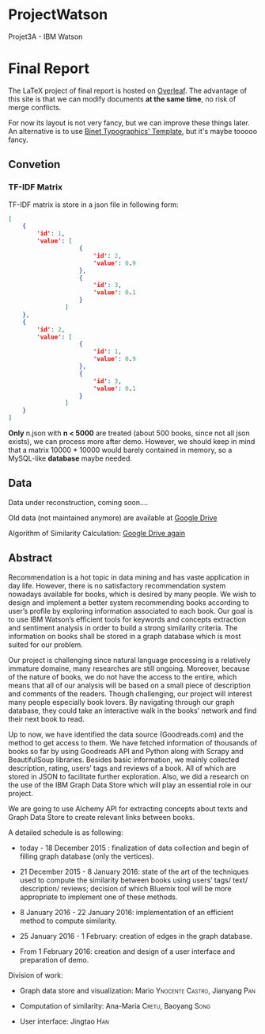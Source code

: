 # ProjectWatson

Projet3A - IBM Watson

# Final Report

The LaTeX project of final report is hosted on [Overleaf](https://www.overleaf.com/4259520qtrvss). The advantage of this site is that we can modify documents **at the same time**, no risk of merge conflicts. 

For now its layout is not very fancy, but we can improve these things later. An alternative is to use [Binet Typographics' Template](http://typographix.binets.fr/files/polytechnique-LaTeX.zip), but it's maybe tooooo fancy. 

## Convetion

### TF-IDF Matrix

TF-IDF matrix is store in a json file in following form:

```json
[
    {
        'id': 1,
        'value': [
                    {
                        'id': 2,
                        'value': 0.9
                    },
                    {
                        'id': 3,
                        'value': 0.1
                    }
                ]
    }, 
    {
        'id': 2,
        'value': [
                    {
                        'id': 1,
                        'value': 0.9
                    },
                    {
                        'id': 3,
                        'value': 0.1
                    }
                ]
    }
]
```

**Only** n.json with **n < 5000** are treated (about 500 books, since not all json exists), we can process more after demo. However, we should keep in mind that a matrix 10000 \* 10000 would barely contained in memory, so a MySQL-like **database** maybe needed. 

##  Data

Data under reconstruction, coming soon....

Old data (not maintained anymore) are available at [Google Drive](https://drive.google.com/folderview?id=0B2byUnoZLvgHcTFEeVdwaGR4dEk&usp=sharing)

Algorithm of Similarity Calculation: [Google Drive again](https://docs.google.com/document/d/1uBQvfAvx66lFaVzDRO9rpLlacqVh4ZsDetHcyuuRsUg/edit?usp=sharing)

##  Abstract

Recommendation is a hot topic in data mining and has vaste application
in day life. However, there is no satisfactory recommendation system
nowadays available for books, which is desired by many people. We wish
to design and implement a better system recommending books according to
user’s profile by exploring information associated to each book. Our
goal is to use IBM Watson’s efficient tools for keywords and concepts
extraction and sentiment analysis in order to build a strong similarity
criteria. The information on books shall be stored in a graph database
which is most suited for our problem.

Our project is challenging since natural language processing is a
relatively immature domaine, many researches are still ongoing.
Moreover, because of the nature of books, we do not have the access to
the entire, which means that all of our analysis will be based on a
small piece of description and comments of the readers. Though
challenging, our project will interest many people especially book
lovers. By navigating through our graph database, they could take an
interactive walk in the books’ network and find their next book to read.

Up to now, we have identified the data source (Goodreads.com) and the
method to get access to them. We have fetched information of thousands
of books so far by using Goodreads API and Python along with Scrapy and
BeautifulSoup libraries. Besides basic information, we mainly collected
description, rating, users’ tags and reviews of a book. All of which are
stored in JSON to facilitate further exploration. Also, we did a
research on the use of the IBM Graph Data Store which will play an
essential role in our project.

We are going to use Alchemy API for extracting concepts about texts and
Graph Data Store to create relevant links between books.

A detailed schedule is as following:

-   today - 18 December 2015 : finalization of data collection and begin
    of filling graph database (only the vertices).

-   21 December 2015 - 8 January 2016: state of the art of the
    techniques used to compute the similarity between books using users’
    tags/ text/ description/ reviews; decision of which Bluemix tool
    will be more appropriate to implement one of these methods.

-   8 January 2016 - 22 January 2016: implementation of an efficient
    method to compute similarity.

-   25 January 2016 - 1 February: creation of edges in the
    graph database.

-   From 1 February 2016: creation and design of a user interface and
    preparation of demo.

Division of work:

-   Graph data store and visualization: Mario <span
    style="font-variant:small-caps;">Ynocente Castro</span>, Jianyang
    <span style="font-variant:small-caps;">Pan</span>

-   Computation of similarity: Ana-Maria <span
    style="font-variant:small-caps;">Cretu</span>, Baoyang <span
    style="font-variant:small-caps;">Song</span>

-   User interface: Jingtao <span
    style="font-variant:small-caps;">Han</span>


